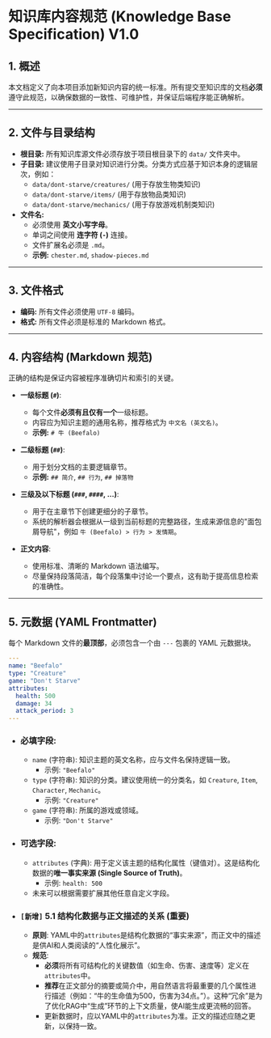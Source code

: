 # 知识库内容规范 (Knowledge Base Specification) V1.0

## 1. 概述

本文档定义了向本项目添加新知识内容的统一标准。所有提交至知识库的文档**必须**遵守此规范，以确保数据的一致性、可维护性，并保证后端程序能正确解析。

---

## 2. 文件与目录结构

- **根目录:** 所有知识库源文件必须存放于项目根目录下的 `data/` 文件夹中。
- **子目录:** 建议使用子目录对知识进行分类。分类方式应基于知识本身的逻辑层次，例如：
  - `data/dont-starve/creatures/` (用于存放生物类知识)
  - `data/dont-starve/items/` (用于存放物品类知识)
  - `data/dont-starve/mechanics/` (用于存放游戏机制类知识)
- **文件名:**
  - 必须使用 **英文小写字母**。
  - 单词之间使用 **连字符 (`-`)** 连接。
  - 文件扩展名必须是 `.md`。
  - **示例:** `chester.md`, `shadow-pieces.md`

---

## 3. 文件格式

- **编码:** 所有文件必须使用 `UTF-8` 编码。
- **格式:** 所有文件必须是标准的 Markdown 格式。

---

## 4. 内容结构 (Markdown 规范)

正确的结构是保证内容被程序准确切片和索引的关键。

- **一级标题 (`#`)**:
  - 每个文件**必须有且仅有一个**一级标题。
  - 内容应为知识主题的通用名称，推荐格式为 `中文名 (英文名)`。
  - **示例:** `# 牛 (Beefalo)`

- **二级标题 (`##`)**:
  - 用于划分文档的主要逻辑章节。
  - **示例:** `## 简介`, `## 行为`, `## 掉落物`

- **三级及以下标题 (`###`, `####`, ...)**:
  - 用于在主章节下创建更细分的子章节。
  - 系统的解析器会根据从一级到当前标题的完整路径，生成来源信息的"面包屑导航"，例如 `牛 (Beefalo) > 行为 > 发情期`。

- **正文内容**:
  - 使用标准、清晰的 Markdown 语法编写。
  - 尽量保持段落简洁，每个段落集中讨论一个要点，这有助于提高信息检索的准确性。

---

## 5. 元数据 (YAML Frontmatter)

每个 Markdown 文件的**最顶部**，必须包含一个由 `---` 包裹的 YAML 元数据块。

```yaml
---
name: "Beefalo"
type: "Creature"
game: "Don't Starve"
attributes:
  health: 500
  damage: 34
  attack_period: 3
---
```

- ### 必填字段:
  - `name` (字符串): 知识主题的英文名称，应与文件名保持逻辑一致。
    - 示例: `"Beefalo"`
  - `type` (字符串): 知识的分类。建议使用统一的分类名，如 `Creature`, `Item`, `Character`, `Mechanic`。
    - 示例: `"Creature"`
  - `game` (字符串): 所属的游戏或领域。
    - 示例: `"Don't Starve"`

- ### 可选字段:
  - `attributes` (字典): 用于定义该主题的结构化属性（键值对）。这是结构化数据的**唯一事实来源 (Single Source of Truth)**。
    - 示例: `health: 500`
  - 未来可以根据需要扩展其他任意自定义字段。

- ### `[新增]` 5.1 结构化数据与正文描述的关系 (重要)
  - **原则**: YAML中的`attributes`是结构化数据的“事实来源”，而正文中的描述是供AI和人类阅读的“人性化展示”。
  - **规范**:
    - **必须**将所有可结构化的关键数值（如生命、伤害、速度等）定义在`attributes`中。
    - **推荐**在正文部分的摘要或简介中，用自然语言将最重要的几个属性进行描述（例如：“牛的生命值为500，伤害为34点。”）。这种“冗余”是为了优化RAG中“生成”环节的上下文质量，使AI能生成更流畅的回答。
    - 更新数据时，应以YAML中的`attributes`为准。正文的描述应随之更新，以保持一致。 